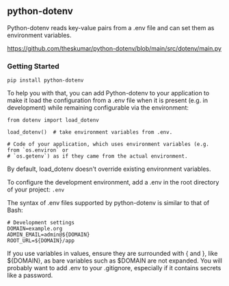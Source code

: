 ## python-dotenv

Python-dotenv reads key-value pairs from a .env file and can set them as environment variables. 

https://github.com/theskumar/python-dotenv/blob/main/src/dotenv/main.py

### Getting Started

`pip install python-dotenv`

To help you with that, you can add Python-dotenv to your application to make it load the configuration from a .env file when it is present (e.g. in development) while remaining configurable via the environment:

```
from dotenv import load_dotenv

load_dotenv()  # take environment variables from .env.

# Code of your application, which uses environment variables (e.g. from `os.environ` or
# `os.getenv`) as if they came from the actual environment.

```

By default, load_dotenv doesn't override existing environment variables.

To configure the development environment, add a .env in the root directory of your project:
`.env`

The syntax of .env files supported by python-dotenv is similar to that of Bash:
```
# Development settings
DOMAIN=example.org
ADMIN_EMAIL=admin@${DOMAIN}
ROOT_URL=${DOMAIN}/app
```

If you use variables in values, ensure they are surrounded with { and }, like ${DOMAIN}, as bare variables such as $DOMAIN are not expanded. You will probably want to add .env to your .gitignore, especially if it contains secrets like a password.
